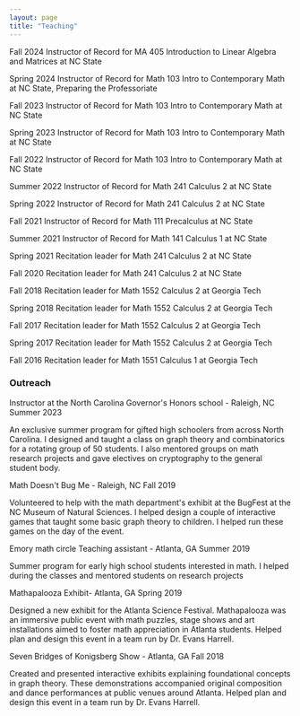 ```yaml
---
layout: page
title: "Teaching"
---
```


Fall 2024 Instructor of Record  for MA 405 Introduction to Linear Algebra and Matrices at NC State

Spring 2024 Instructor of Record  for Math 103 Intro to Contemporary Math at NC State, Preparing the Professoriate

Fall 2023 Instructor of Record  for Math 103 Intro to Contemporary Math at NC State

Spring 2023 Instructor of Record  for Math 103 Intro to Contemporary Math at NC State

Fall 2022 Instructor of Record  for Math 103 Intro to Contemporary Math at NC State

Summer 2022 Instructor of Record  for Math 241 Calculus 2 at NC State

Spring 2022 Instructor of Record  for Math 241 Calculus 2 at NC State

Fall 2021 Instructor of Record  for Math 111 Precalculus at NC State

Summer 2021 Instructor of Record  for Math 141 Calculus 1 at NC State

Spring 2021 Recitation leader for Math 241 Calculus 2 at NC State

Fall 2020 Recitation leader for Math 241 Calculus 2 at NC State

Fall 2018 Recitation leader for Math 1552 Calculus 2 at Georgia Tech

Spring 2018 Recitation leader for Math 1552 Calculus 2 at Georgia Tech

Fall 2017 Recitation leader for Math 1552 Calculus 2 at Georgia Tech

Spring 2017 Recitation leader for Math 1552 Calculus 2 at Georgia Tech

Fall 2016 Recitation leader for Math 1551 Calculus 1 at Georgia Tech


### Outreach
Instructor at the North Carolina Governor's Honors school - Raleigh, NC Summer 2023

An exclusive summer program for gifted high schoolers from across North Carolina. I designed and taught a class on graph theory and combinatorics for a rotating group of 50 students. I also mentored groups on math research projects and gave electives on cryptography to the general student body.


Math Doesn't Bug Me - Raleigh, NC Fall 2019

Volunteered to help with the math department's exhibit at the  BugFest at the NC Museum of Natural Sciences. I helped design a couple of interactive games that taught some basic graph theory to children. I helped run these games on the day of the event.

    
Emory math circle Teaching assistant - Atlanta, GA Summer 2019

Summer program for early high school students interested in math. I helped during the classes and mentored students on research projects

 
Mathapalooza Exhibit- Atlanta, GA Spring 2019 

Designed a new exhibit for the Atlanta Science Festival. Mathapalooza was an
immersive public event with math puzzles, stage shows and art installations aimed
to foster math appreciation in Atlanta students. Helped plan and design this event in a team run by Dr. Evans Harrell.


Seven Bridges of Konigsberg Show - Atlanta, GA Fall 2018

Created and presented interactive exhibits explaining foundational concepts in graph
theory. These demonstrations accompanied original composition and dance performances at public venues around Atlanta. Helped plan and design this event in a team run by Dr. Evans Harrell.


